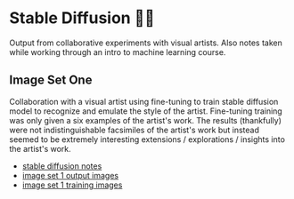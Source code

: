 # Stable Diffusion 🐴✨

Output from collaborative experiments with visual artists. Also notes taken while working through an intro to machine learning course.

## Image Set One

Collaboration with a visual artist using fine-tuning to train stable diffusion model to recognize and emulate the style of the artist. Fine-tuning training was only given a six examples of the artist's work. The results (thankfully) were not indistinguishable facsimiles of the artist's work but instead seemed to be extremely interesting extensions / explorations / insights into the artist's work.
* [stable diffusion notes](/assets/general-notes)
* [image set 1 output images](/assets/image-set-1/output-images.md)
* [image set 1 training images](/assets/image-set-1/training-images.md)
